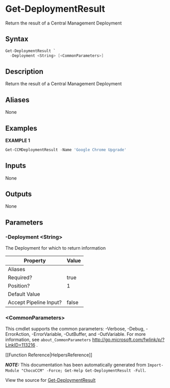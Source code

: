 # Get-DeploymentResult

<!-- This documentation is automatically generated from /Get-DeploymentResult.ps1 using GenerateDocs.ps1. Contributions are welcome at the original location(s). -->

Return the result of a Central Management Deployment

## Syntax

~~~powershell
Get-DeploymentResult `
  -Deployment <String> [<CommonParameters>]
~~~

## Description

Return the result of a Central Management Deployment


## Aliases

None

## Examples

 **EXAMPLE 1**

~~~powershell
Get-CCMDeploymentResult -Name 'Google Chrome Upgrade'

~~~ 

## Inputs

None

## Outputs

None

## Parameters

###  -Deployment &lt;String&gt;
The Deployment for which to return information

Property               | Value
---------------------- | -----
Aliases                | 
Required?              | true
Position?              | 1
Default Value          | 
Accept Pipeline Input? | false
 
### &lt;CommonParameters&gt;

This cmdlet supports the common parameters: -Verbose, -Debug, -ErrorAction, -ErrorVariable, -OutBuffer, and -OutVariable. For more information, see `about_CommonParameters` http://go.microsoft.com/fwlink/p/?LinkID=113216 .



[[Function Reference|HelpersReference]]

***NOTE:*** This documentation has been automatically generated from `Import-Module "ChocoCCM" -Force; Get-Help Get-DeploymentResult -Full`.

View the source for [Get-DeploymentResult](/Get-DeploymentResult.ps1)
